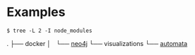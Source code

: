 # Examples

`$ tree -L 2 -I node_modules`

.
├── docker
│   └── [neo4j](/docker/neo4j)
└── visualizations
    └── [automata](/visualizations/automata)
